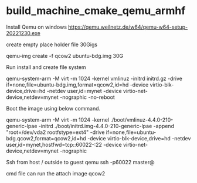 # build_machine_cmake_qemu_armhf

Install Qemu on windows
https://qemu.weilnetz.de/w64/qemu-w64-setup-20221230.exe

create empty place holder file 30Gigs

qemu-img create -f qcow2 ubuntu-bdg.img  30G 

Run install and create file system 

qemu-system-arm -M virt -m 1024   -kernel vmlinuz   -initrd initrd.gz   -drive if=none,file=ubuntu-bdg.img,format=qcow2,id=hd   -device virtio-blk-device,drive=hd   -netdev user,id=mynet   -device virtio-net-device,netdev=mynet   -nographic -no-reboot

Boot the image using below command.

qemu-system-arm -M virt -m 1024 -kernel ./boot/vmlinuz-4.4.0-210-generic-lpae   -initrd ./boot/initrd.img-4.4.0-210-generic-lpae   -append "root=/dev/vda2 rootfstype=ext4" -drive if=none,file=ubuntu-bdg.qcow2,format=qcow2,id=hd -device virtio-blk-device,drive=hd -netdev user,id=mynet,hostfwd=tcp::60022-:22 -device virtio-net-device,netdev=mynet -nographic

Ssh from host / outside to guest qemu
ssh  -p60022 master@<hostIP>

cmd file can run the attach image qcow2
